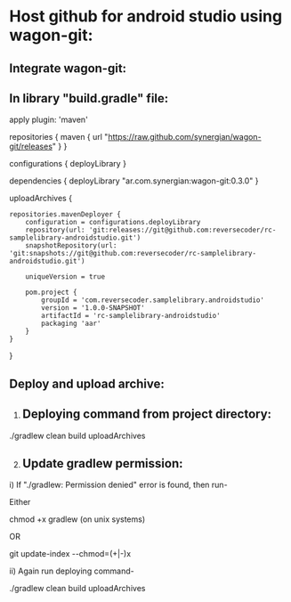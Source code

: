 # Host github for android studio using wagon-git:

## Integrate wagon-git:

In library "build.gradle" file:
------------------------------

apply plugin: 'maven'

repositories {
    maven { url "https://raw.github.com/synergian/wagon-git/releases" }
}

configurations {
    deployLibrary
}

dependencies {
    deployLibrary "ar.com.synergian:wagon-git:0.3.0"
}

uploadArchives {

    repositories.mavenDeployer {
        configuration = configurations.deployLibrary
        repository(url: 'git:releases://git@github.com:reversecoder/rc-samplelibrary-androidstudio.git')
        snapshotRepository(url: 'git:snapshots://git@github.com:reversecoder/rc-samplelibrary-androidstudio.git')

        uniqueVersion = true

        pom.project {
            groupId = 'com.reversecoder.samplelibrary.androidstudio'
            version = '1.0.0-SNAPSHOT'
            artifactId = 'rc-samplelibrary-androidstudio'
            packaging 'aar'
        }
    }
}

## Deploy and upload archive:

1) Deploying command from project directory:
   ----------------------------------------

./gradlew clean build uploadArchives

2) Update gradlew permission:
   -------------------------

i) If "./gradlew: Permission denied" error is found, then run-

Either

chmod +x gradlew (on unix systems)

OR

git update-index --chmod=(+|-)x <file>

ii) Again run deploying command-

./gradlew clean build uploadArchives